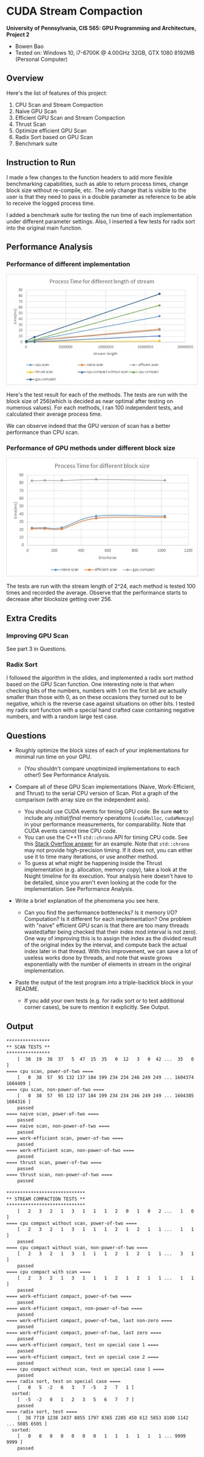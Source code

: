 CUDA Stream Compaction
======================

**University of Pennsylvania, CIS 565: GPU Programming and Architecture, Project 2**

* Bowen Bao
* Tested on: Windows 10, i7-6700K @ 4.00GHz 32GB, GTX 1080 8192MB (Personal Computer)

## Overview

Here's the list of features of this project:

1. CPU Scan and Stream Compaction
2. Naive GPU Scan
3. Efficient GPU Scan and Stream Compaction
4. Thrust Scan
5. Optimize efficient GPU Scan
6. Radix Sort based on GPU Scan
7. Benchmark suite

## Instruction to Run

I made a few changes to the function headers to add more flexible benchmarking capabilities, such as able to return process times, change block size without re-compile, etc. The only change that is visible to the user is that they need to pass in a double parameter as reference to be able to receive the logged process time. 

I added a benchmark suite for testing the run time of each implementation under different parameter settings. Also, I inserted a few tests for radix sort into the original main function.

## Performance Analysis
### Performance of different implementation

![](/image/process_time.png)

Here's the test result for each of the methods. The tests are run with the block size of 256(which is decided as near optimal after testing on numerous values). For each methods, I ran 100 independent tests, and calculated their average process time.

We can observe indeed that the GPU version of scan has a better performance than CPU scan. 

### Performance of GPU methods under different block size

![](/image/process_time_blocksize.png)

The tests are run with the stream length of 2^24, each method is tested 100 times and recorded the average. Observe that the performance starts to decrease after blocksize getting over 256. 

## Extra Credits
### Improving GPU Scan
See part 3 in Questions.

### Radix Sort
I followed the algorithm in the slides, and implemented a radix sort method based on the GPU Scan function. One interesting note is that when checking bits of the numbers, numbers with 1 on the first bit are actually smaller than those with 0, as on these occasions they turned out to be negative, which is the reverse case against situations on other bits. I tested my radix sort function with a special hand crafted case containing negative numbers, and with a random large test case.

## Questions
* Roughly optimize the block sizes of each of your implementations for minimal
  run time on your GPU.
  * (You shouldn't compare unoptimized implementations to each other!)
See Performance Analysis.

* Compare all of these GPU Scan implementations (Naive, Work-Efficient, and
  Thrust) to the serial CPU version of Scan. Plot a graph of the comparison
  (with array size on the independent axis).
  * You should use CUDA events for timing GPU code. Be sure **not** to include
    any *initial/final* memory operations (`cudaMalloc`, `cudaMemcpy`) in your
    performance measurements, for comparability. Note that CUDA events cannot
    time CPU code.
  * You can use the C++11 `std::chrono` API for timing CPU code. See this
    [Stack Overflow answer](http://stackoverflow.com/a/23000049) for an example.
    Note that `std::chrono` may not provide high-precision timing. If it does
    not, you can either use it to time many iterations, or use another method.
  * To guess at what might be happening inside the Thrust implementation (e.g.
    allocation, memory copy), take a look at the Nsight timeline for its
    execution. Your analysis here doesn't have to be detailed, since you aren't
    even looking at the code for the implementation.
See Performance Analysis.

* Write a brief explanation of the phenomena you see here.
  * Can you find the performance bottlenecks? Is it memory I/O? Computation? Is
    it different for each implementation?
One problem with "naive" efficient GPU scan is that there are too many threads wasted(after being checked that their index mod interval is not zero). One way of improving this is to assign the index as the divided result of the original index by the interval, and compute back the actual index later in that thread. With this improvement, we can save a lot of useless works done by threads, and note that waste grows exponentially with the number of elements in stream in the original implementation.

* Paste the output of the test program into a triple-backtick block in your
  README.
  * If you add your own tests (e.g. for radix sort or to test additional corner
    cases), be sure to mention it explicitly.
See Output.

## Output

	****************
	** SCAN TESTS **
	****************
	    [  38  19  38  37   5  47  15  35   0  12   3   0  42 ...  35   0 ]
	==== cpu scan, power-of-two ====
	    [   0  38  57  95 132 137 184 199 234 234 246 249 249 ... 1604374 1604409 ]
	==== cpu scan, non-power-of-two ====
	    [   0  38  57  95 132 137 184 199 234 234 246 249 249 ... 1604305 1604316 ]
	    passed
	==== naive scan, power-of-two ====
	    passed
	==== naive scan, non-power-of-two ====
	    passed
	==== work-efficient scan, power-of-two ====
	    passed
	==== work-efficient scan, non-power-of-two ====
	    passed
	==== thrust scan, power-of-two ====
	    passed
	==== thrust scan, non-power-of-two ====
	    passed
	
	*****************************
	** STREAM COMPACTION TESTS **
	*****************************
	    [   2   3   2   1   3   1   1   1   2   0   1   0   2 ...   1   0 ]
	==== cpu compact without scan, power-of-two ====
	    [   2   3   2   1   3   1   1   1   2   1   2   1   1 ...   1   1 ]
	    passed
	==== cpu compact without scan, non-power-of-two ====
	    [   2   3   2   1   3   1   1   1   2   1   2   1   1 ...   3   1 ]
	    passed
	==== cpu compact with scan ====
	    [   2   3   2   1   3   1   1   1   2   1   2   1   1 ...   1   1 ]
	    passed
	==== work-efficient compact, power-of-two ====
	    passed
	==== work-efficient compact, non-power-of-two ====
	    passed
	==== work-efficient compact, power-of-two, last non-zero ====
	    passed
	==== work-efficient compact, power-of-two, last zero ====
	    passed
	==== work-efficient compact, test on special case 1 ====
	    passed
	==== work-efficient compact, test on special case 2 ====
	    passed
	==== cpu compact without scan, test on special case 1 ====
	    passed
	==== radix sort, test on special case ====
	    [   0   5  -2   6   3   7  -5   2   7   1 ]
	  sorted:
	    [  -5  -2   0   1   2   3   5   6   7   7 ]
	    passed
	==== radix sort, test ====
	    [  38 7719 1238 2437 8855 1797 8365 2285 450 612 5853 8100 1142 ... 5085 6505 ]
	  sorted:
	    [   0   0   0   0   0   0   0   1   1   1   1   1   1 ... 9999 9999 ]
	    passed